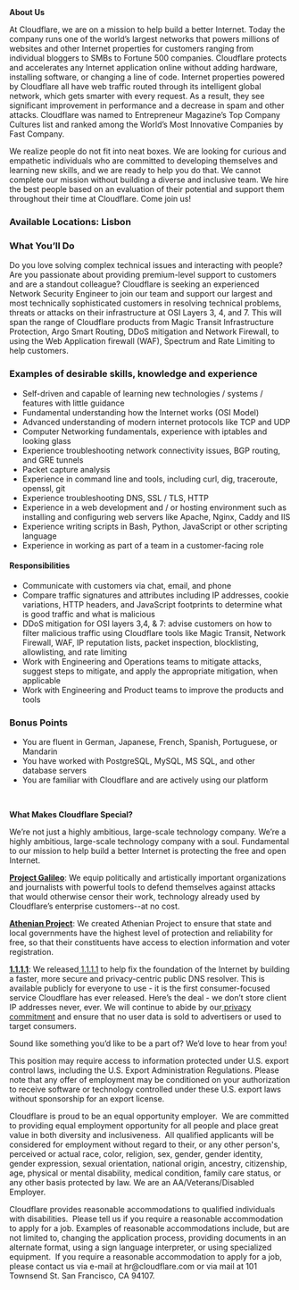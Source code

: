 <div class="content-intro">
	<div><strong>About Us</strong></div>
	<div>
		<p>At Cloudflare, we are on a mission to help build a better Internet. Today the company runs one of the world’s largest networks that powers millions of websites and other Internet properties for customers ranging from individual bloggers to SMBs to Fortune 500 companies. Cloudflare protects and accelerates any Internet application online without adding hardware, installing software, or changing a line of code. Internet properties powered by Cloudflare all have web traffic routed through its intelligent global network, which gets smarter with every request. As a result, they see significant improvement in performance and a decrease in spam and other attacks. Cloudflare was named to Entrepreneur Magazine’s Top Company Cultures list and ranked among the World’s Most Innovative Companies by Fast Company.&nbsp;</p>
		<p><span style="font-weight: 400;">We realize people do not fit into neat boxes. We are looking for curious and empathetic individuals who are committed to developing themselves and learning new skills, and we are ready to help you do that. We cannot complete our mission without building a diverse and inclusive team. We hire the best people based on an evaluation of their potential and support them throughout their time at Cloudflare. Come join us!&nbsp;</span></p>
	</div>
</div>
<h3><strong>Available Locations:</strong> Lisbon&nbsp;</h3>
<h3><strong>What You’ll Do</strong></h3>
<p>Do you love solving complex technical issues and interacting with people? Are you passionate about providing premium-level support to customers and are a standout colleague? Cloudflare is seeking an experienced Network Security Engineer to join our team and support our largest and most technically sophisticated customers in resolving technical problems, threats or attacks on their infrastructure at OSI Layers 3, 4, and 7. This will span the range of Cloudflare products from Magic Transit Infrastructure Protection, Argo Smart Routing, DDoS mitigation and Network Firewall, to using the Web Application firewall (WAF), Spectrum and Rate Limiting to help customers.</p>
<h3><strong>Examples of desirable skills, knowledge and experience</strong></h3>
<ul>
	<li>Self-driven and capable of learning new technologies / systems / features with little guidance</li>
	<li>Fundamental understanding how the Internet works (OSI Model)</li>
	<li>Advanced understanding of modern internet protocols like TCP and UDP</li>
	<li>Computer Networking fundamentals, experience with iptables and looking glass</li>
	<li>Experience troubleshooting network connectivity issues, BGP routing, and GRE tunnels</li>
	<li>Packet capture analysis</li>
	<li>Experience in command line and tools, including curl, dig, traceroute, openssl, git</li>
	<li>Experience troubleshooting DNS, SSL / TLS, HTTP</li>
	<li>Experience in a web development and / or hosting environment such as installing and configuring web servers like Apache, Nginx, Caddy and IIS</li>
	<li>Experience writing scripts in Bash, Python, JavaScript or other scripting language</li>
	<li>Experience in working as part of a team in a customer-facing role</li>
</ul>
<h4><strong>Responsibilities</strong></h4>
<ul>
	<li>Communicate with customers via chat, email, and phone&nbsp;</li>
	<li>Compare traffic signatures and attributes including IP addresses, cookie variations, HTTP headers, and JavaScript footprints to determine what is good traffic and what is malicious</li>
	<li>DDoS mitigation for OSI layers 3,4, &amp; 7: advise customers on how to filter malicious traffic using Cloudflare tools like Magic Transit, Network Firewall, WAF, IP reputation lists, packet inspection, blocklisting, allowlisting, and rate limiting</li>
	<li>Work with Engineering and Operations teams to mitigate attacks, suggest steps to mitigate, and apply the appropriate mitigation, when applicable</li>
	<li>Work with Engineering and Product teams to improve the products and tools</li>
</ul>
<h3><strong>Bonus Points</strong></h3>
<ul>
	<li>You are fluent in German, Japanese, French, Spanish, Portuguese, or Mandarin</li>
	<li>You have worked with PostgreSQL, MySQL, MS SQL, and other database servers</li>
	<li>You are familiar with Cloudflare and are actively using our platform</li>
</ul>
<p>&nbsp;</p>
<div class="content-conclusion">
	<p><strong>What Makes Cloudflare Special?</strong></p>
	<p><span style="font-weight: 400;">We’re not just a highly ambitious, large-scale technology company. We’re a highly ambitious, large-scale technology company with a soul. Fundamental to our mission to help build a better Internet is protecting the free and open Internet.</span></p>
	<p><a href="https://blog.cloudflare.com/protecting-free-expression-online/"><strong>Project Galileo</strong></a><span style="font-weight: 400;">: We equip politically and artistically important organizations and journalists with powerful tools to defend themselves against attacks that would otherwise censor their work, technology already used by Cloudflare’s enterprise customers--at no cost.</span></p>
	<p><strong><a href="https://www.cloudflare.com/athenian/">Athenian Project</a></strong><span style="font-weight: 400;">: We created Athenian Project to ensure that state and local governments have the highest level of protection and reliability for free, so that their constituents have access to election information and voter registration.</span></p>
	<p><a href="https://1.1.1.1/"><strong>1.1.1.1</strong></a><span style="font-weight: 400;">: We released</span><a href="https://1.1.1.1/"> <span style="font-weight: 400;">1.1.1.1</span></a><span style="font-weight: 400;"> to help fix the foundation of the Internet by building a faster, more secure and privacy-centric public DNS resolver. This is available publicly for everyone to use - it is the first consumer-focused service Cloudflare has ever released. Here’s the deal - we don’t store client IP addresses never, ever. We will continue to abide by our</span><a href="https://developers.cloudflare.com/1.1.1.1/privacy/public-dns-resolver"> privacy commitment</a><span style="font-weight: 400;"> and ensure that no user data is sold to advertisers or used to target consumers.</span></p>
	<p><span style="font-weight: 400;">Sound like something you’d like to be a part of? We’d love to hear from you!</span></p>
	<p><span style="font-weight: 400;">This position may require access to information protected under U.S. export control laws, including the U.S. Export Administration Regulations. Please note that any offer of employment may be conditioned on your authorization to receive software or technology controlled under these U.S. export laws without sponsorship for an export license.</span></p>
	<p><span style="font-weight: 400;">Cloudflare is proud to be an equal opportunity employer. &nbsp;We are committed to providing equal employment opportunity for all people and place great value in both diversity and inclusiveness. &nbsp;All qualified applicants will be considered for employment without regard to their, or any other person's, perceived or actual</span> <span style="font-weight: 400;">race, color, religion, sex, gender, gender identity, gender expression, sexual orientation, national origin, ancestry, citizenship, age, physical or mental disability, medical condition, family care status, or any other basis protected by law. </span><span style="font-weight: 400;">We are an AA/Veterans/Disabled Employer.</span></p>
	<p><span style="font-weight: 400;">Cloudflare provides reasonable accommodations to qualified individuals with disabilities. &nbsp;Please tell us if you require a reasonable accommodation to apply for a job. Examples of reasonable accommodations include, but are not limited to, changing the application process, providing documents in an alternate format, using a sign language interpreter, or using specialized equipment. &nbsp;If you require a reasonable accommodation to apply for a job, please contact us via e-mail at </span><span style="font-weight: 400;">hr@cloudflare.com</span><span style="font-weight: 400;"> or via mail at 101 Townsend St. San Francisco, CA 94107.</span></p>
</div>